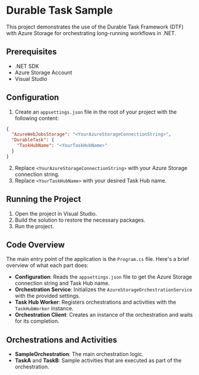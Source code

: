 # Durable Task Sample

This project demonstrates the use of the Durable Task Framework (DTF) with Azure Storage for orchestrating long-running workflows in .NET.

## Prerequisites

- .NET SDK
- Azure Storage Account
- Visual Studio

## Configuration

1. Create an `appsettings.json` file in the root of your project with the following content:

```json
{
  "AzureWebJobsStorage": "<YourAzureStorageConnectionString>",
  "DurableTask": {
	"TaskHubName": "<YourTaskHubName>"
  }
}
```

2. Replace `<YourAzureStorageConnectionString>` with your Azure Storage connection string.
3. Replace `<YourTaskHubName>` with your desired Task Hub name.

## Running the Project

1. Open the project in Visual Studio.
2. Build the solution to restore the necessary packages.
3. Run the project.

## Code Overview

The main entry point of the application is the `Program.cs` file. Here's a brief overview of what each part does:

- **Configuration**: Reads the `appsettings.json` file to get the Azure Storage connection string and Task Hub name.
- **Orchestration Service**: Initializes the `AzureStorageOrchestrationService` with the provided settings.
- **Task Hub Worker**: Registers orchestrations and activities with the `TaskHubWorker` instance.
- **Orchestration Client**: Creates an instance of the orchestration and waits for its completion.

## Orchestrations and Activities

- **SampleOrchestration**: The main orchestration logic.
- **TaskA** and **TaskB**: Sample activities that are executed as part of the orchestration.


